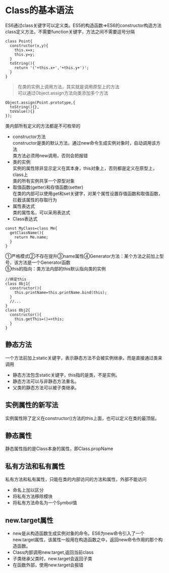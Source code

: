 # Class的基本语法  
ES6通过class关键字可以定义类。ES5的构造函数=>ES6的constructor构造方法   
class定义方法，不需要function关键字，方法之间不需要逗号分隔   
```
class Point{
  constructor(x,y){
    this.x=x;
    this.y=y;
  }
  toString(){
    return '('+this.x+','+this.y+')';
  }
}
```
> 在类的实例上调用方法，其实就是调用原型上的方法  
可以通过Object.assign方法向类添加多个方法  
```
Object.assign(Point.prototype,{
  toString(){},
  toValue(){}
});
```
类内部所有定义的方法都是不可枚举的  
- constructor方法    
constructor是类的默认方法，通过new命令生成实例对象时，自动调用该方法  
类方法必须用new调用，否则会把报错  
- 类的实例  
实例的属性除非显示定义在其本身，this对象上，否则都是定义在原型上，class上  
类的所有实例共享一个原型对象  
- 取值函数(getter)和存值函数(setter)  
在类的内部可以使用get和set关键字，对某个属性设置存值函数和取值函数，拦截该属性的存取行为   
- 属性表达式  
类的属性名，可以采用表达式  
- Class表达式  
```
const MyClass=class Me{
  getClassName(){
    return Me.name;
  }
}
```
①严格模式②不存在提升③name属性④Generator方法：某个方法之前加上型号，该方法是一个Generator函数   
⑤this的指向：类方法内部的this默认指向类的实例   
```
//绑定this
class Obj1{
  constructor(){
    this.printName=this.printName.bind(this);  
  }
  //...
}
class Obj2{
  constructor(){
    this.getThis=()=>this;  
  }
}
```   
## 静态方法  
一个方法前加上static关键字，表示静态方法不会被实例继承，而是直接通过类来调用    
- 静态方法包含static关键字，this指的是类，不是实例。   
- 静态方法可以与非静态方法重名。  
- 父类的静态方法可以被子类继承。   
## 实例属性的新写法   
实例属性除了定义在constructor()方法的this上面，也可以定义在类的最顶层。   
## 静态属性   
静态属性指的是Class本身的属性，即Class.propName   
## 私有方法和私有属性  
私有方法和私有属性，只能在类的内部访问的方法和属性，外部不能访问   
- 命名上加以区分  
- 将私有方法移除模块  
- 将私有方法命名为一个Symbol值  
## new.target属性   
- new是从构造函数生成实例对象的命令。ES6为new命令引入了一个new.target属性，该属性一般用在构造函数之中，返回new命令作用的那个构造函数。  
- Class内部调用new.target,返回当前class   
- 子类继承父类时，new.target会返回子类   
- 在函数外部，使用new.target会报错  


